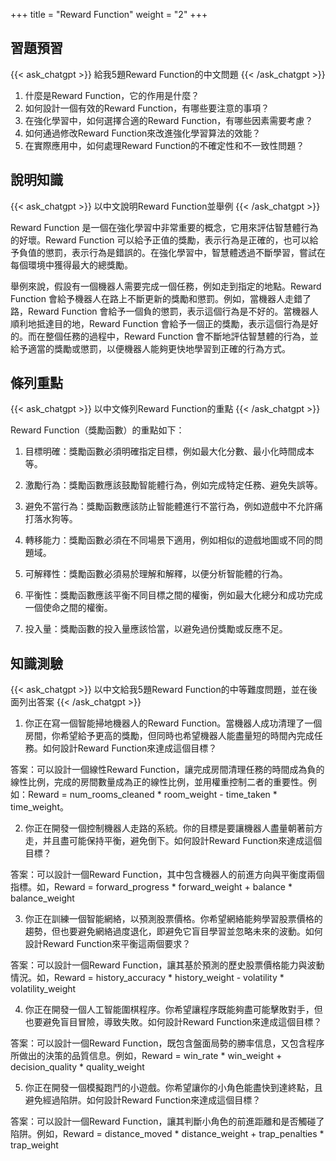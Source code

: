 +++
title = "Reward Function"
weight = "2"
+++
## 習題預習
{{< ask_chatgpt >}}
給我5題Reward Function的中文問題
{{< /ask_chatgpt >}}

1. 什麼是Reward Function，它的作用是什麼？
2. 如何設計一個有效的Reward Function，有哪些要注意的事項？
3. 在強化學習中，如何選擇合適的Reward Function，有哪些因素需要考慮？
4. 如何通過修改Reward Function來改進強化學習算法的效能？
5. 在實際應用中，如何處理Reward Function的不確定性和不一致性問題？   

## 說明知識
{{< ask_chatgpt >}}
以中文說明Reward Function並舉例
{{< /ask_chatgpt >}}

Reward Function 是一個在強化學習中非常重要的概念，它用來評估智慧體行為的好壞。Reward Function 可以給予正值的獎勵，表示行為是正確的，也可以給予負值的懲罰，表示行為是錯誤的。在強化學習中，智慧體透過不斷學習，嘗試在每個環境中獲得最大的總獎勵。

舉例來說，假設有一個機器人需要完成一個任務，例如走到指定的地點。Reward Function 會給予機器人在路上不斷更新的獎勵和懲罰。例如，當機器人走錯了路，Reward Function 會給予一個負的懲罰，表示這個行為是不好的。當機器人順利地抵達目的地，Reward Function 會給予一個正的獎勵，表示這個行為是好的。而在整個任務的過程中，Reward Function 會不斷地評估智慧體的行為，並給予適當的獎勵或懲罰，以便機器人能夠更快地學習到正確的行為方式。   

## 條列重點
{{< ask_chatgpt >}}
以中文條列Reward Function的重點
{{< /ask_chatgpt >}}

Reward Function（獎勵函數）的重點如下：

1. 目標明確：獎勵函數必須明確指定目標，例如最大化分數、最小化時間成本等。

2. 激勵行為：獎勵函數應該鼓勵智能體行為，例如完成特定任務、避免失誤等。

3. 避免不當行為：獎勵函數應該防止智能體進行不當行為，例如遊戲中不允許痛打落水狗等。

4. 轉移能力：獎勵函數必須在不同場景下適用，例如相似的遊戲地圖或不同的問題域。

5. 可解釋性：獎勵函數必須易於理解和解釋，以便分析智能體的行為。

6. 平衡性：獎勵函數應該平衡不同目標之間的權衡，例如最大化總分和成功完成一個使命之間的權衡。

7. 投入量：獎勵函數的投入量應該恰當，以避免過份獎勵或反應不足。   

## 知識測驗
{{< ask_chatgpt >}}
以中文給我5題Reward Function的中等難度問題，並在後面列出答案
{{< /ask_chatgpt >}}

1. 你正在寫一個智能掃地機器人的Reward Function。當機器人成功清理了一個房間，你希望給予更高的獎勵，但同時也希望機器人能盡量短的時間內完成任務。如何設計Reward Function來達成這個目標？

答案：可以設計一個線性Reward Function，讓完成房間清理任務的時間成為負的線性比例，完成的房間數量成為正的線性比例，並用權重控制二者的重要性。例如：Reward = num_rooms_cleaned * room_weight - time_taken * time_weight。

2. 你正在開發一個控制機器人走路的系統。你的目標是要讓機器人盡量朝著前方走，并且盡可能保持平衡，避免倒下。如何設計Reward Function來達成這個目標？

答案：可以設計一個Reward Function，其中包含機器人的前進方向與平衡度兩個指標。如，Reward = forward_progress * forward_weight + balance * balance_weight

3. 你正在訓練一個智能網絡，以預測股票價格。你希望網絡能夠學習股票價格的趨勢，但也要避免網絡過度退化，即避免它盲目學習並忽略未來的波動。如何設計Reward Function來平衡這兩個要求？

答案：可以設計一個Reward Function，讓其基於預測的歷史股票價格能力與波動情況。如，Reward = history_accuracy * history_weight - volatility * volatility_weight

4. 你正在開發一個人工智能圍棋程序。你希望讓程序既能夠盡可能擊敗對手，但也要避免盲目冒險，導致失敗。如何設計Reward Function來達成這個目標？

答案：可以設計一個Reward Function，既包含盤面局勢的勝率信息，又包含程序所做出的決策的品質信息。例如，Reward = win_rate * win_weight + decision_quality * quality_weight

5. 你正在開發一個模擬跑鬥的小遊戲。你希望讓你的小角色能盡快到達終點，且避免經過陷阱。如何設計Reward Function來達成這個目標？

答案：可以設計一個Reward Function，讓其判斷小角色的前進距離和是否觸碰了陷阱。例如，Reward = distance_moved * distance_weight + trap_penalties * trap_weight   

